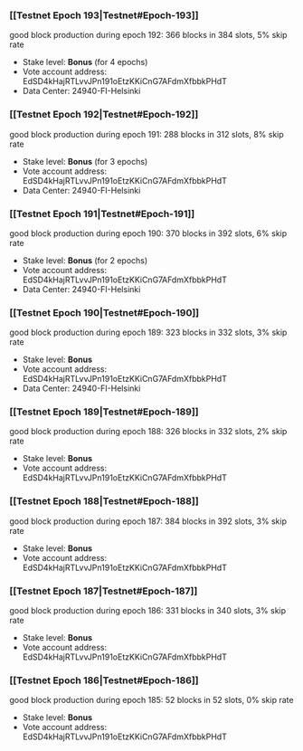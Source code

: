 ### [[Testnet Epoch 193|Testnet#Epoch-193]]
good block production during epoch 192: 366 blocks in 384 slots, 5% skip rate
* Stake level: **Bonus** (for 4 epochs)
* Vote account address: EdSD4kHajRTLvvJPn191oEtzKKiCnG7AFdmXfbbkPHdT
* Data Center: 24940-FI-Helsinki
### [[Testnet Epoch 192|Testnet#Epoch-192]]
good block production during epoch 191: 288 blocks in 312 slots, 8% skip rate
* Stake level: **Bonus** (for 3 epochs)
* Vote account address: EdSD4kHajRTLvvJPn191oEtzKKiCnG7AFdmXfbbkPHdT
* Data Center: 24940-FI-Helsinki
### [[Testnet Epoch 191|Testnet#Epoch-191]]
good block production during epoch 190: 370 blocks in 392 slots, 6% skip rate
* Stake level: **Bonus** (for 2 epochs)
* Vote account address: EdSD4kHajRTLvvJPn191oEtzKKiCnG7AFdmXfbbkPHdT
* Data Center: 24940-FI-Helsinki
### [[Testnet Epoch 190|Testnet#Epoch-190]]
good block production during epoch 189: 323 blocks in 332 slots, 3% skip rate
* Stake level: **Bonus**
* Vote account address: EdSD4kHajRTLvvJPn191oEtzKKiCnG7AFdmXfbbkPHdT
* Data Center: 24940-FI-Helsinki
### [[Testnet Epoch 189|Testnet#Epoch-189]]
good block production during epoch 188: 326 blocks in 332 slots, 2% skip rate
* Stake level: **Bonus**
* Vote account address: EdSD4kHajRTLvvJPn191oEtzKKiCnG7AFdmXfbbkPHdT
### [[Testnet Epoch 188|Testnet#Epoch-188]]
good block production during epoch 187: 384 blocks in 392 slots, 3% skip rate
* Stake level: **Bonus**
* Vote account address: EdSD4kHajRTLvvJPn191oEtzKKiCnG7AFdmXfbbkPHdT
### [[Testnet Epoch 187|Testnet#Epoch-187]]
good block production during epoch 186: 331 blocks in 340 slots, 3% skip rate
* Stake level: **Bonus**
* Vote account address: EdSD4kHajRTLvvJPn191oEtzKKiCnG7AFdmXfbbkPHdT
### [[Testnet Epoch 186|Testnet#Epoch-186]]
good block production during epoch 185: 52 blocks in 52 slots, 0% skip rate
* Stake level: **Bonus**
* Vote account address: EdSD4kHajRTLvvJPn191oEtzKKiCnG7AFdmXfbbkPHdT